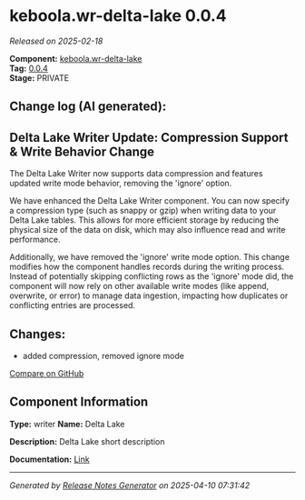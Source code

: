 #  keboola.wr-delta-lake 0.0.4

_Released on 2025-02-18_

**Component:** [keboola.wr-delta-lake](https://github.com/keboola/component-delta-lake)  
**Tag:** [0.0.4](https://github.com/keboola/component-delta-lake/releases/tag/0.0.4)  
**Stage:** PRIVATE


## Change log (AI generated):
## Delta Lake Writer Update: Compression Support & Write Behavior Change
The Delta Lake Writer now supports data compression and features updated write mode behavior, removing the 'ignore' option.

We have enhanced the Delta Lake Writer component. You can now specify a compression type (such as snappy or gzip) when writing data to your Delta Lake tables. This allows for more efficient storage by reducing the physical size of the data on disk, which may also influence read and write performance.

Additionally, we have removed the 'ignore' write mode option. This change modifies how the component handles records during the writing process. Instead of potentially skipping conflicting rows as the 'ignore' mode did, the component will now rely on other available write modes (like append, overwrite, or error) to manage data ingestion, impacting how duplicates or conflicting entries are processed.



## Changes:



- added compression, removed ignore mode 



[Compare on GitHub](https://github.com/keboola/component-delta-lake/compare/0.0.3...0.0.4)



## Component Information
**Type:** writer
**Name:** Delta Lake

**Description:** Delta Lake short description


**Documentation:** [Link](https://github.com/keboola/component-delta-lake.git/blob/master/README.md)



---
_Generated by [Release Notes Generator](https://github.com/keboola/release-notes-generator)
on 2025-04-10 07:31:42_